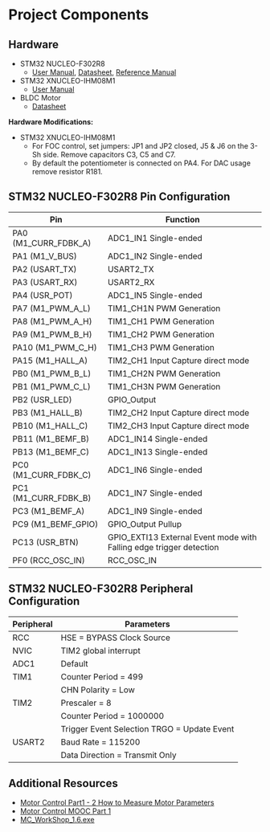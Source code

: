 # Project Components

## Hardware

- STM32 NUCLEO-F302R8
    - [User Manual](assets/um1724.pdf), [Datasheet](assets/stm32f302r8.pdf), [Reference Manual](assets/rm0365.pdf)
- STM32 XNUCLEO-IHM08M1
    - [User Manual](assets/um1996.pdf)
- BLDC Motor
    - [Datasheet](assets/A700000007588698.pdf)

**Hardware Modifications:**
- STM32 XNUCLEO-IHM08M1
    - For FOC control, set jumpers: JP1 and JP2 closed, J5 & J6 on the 3-Sh side. Remove capacitors C3, C5 and C7.
    - By default the potentiometer is connected on PA4. For DAC usage remove resistor R181.

## STM32 NUCLEO-F302R8 Pin Configuration

| Pin                  | Function                                                            |
| -------------------- | ------------------------------------------------------------------- |
| PA0 (M1_CURR_FDBK_A) | ADC1_IN1 Single-ended                                               |
| PA1 (M1_V_BUS)       | ADC1_IN2 Single-ended                                               |
| PA2 (USART_TX)       | USART2_TX                                                           |
| PA3 (USART_RX)       | USART2_RX                                                           |
| PA4 (USR_POT)        | ADC1_IN5 Single-ended                                               |
| PA7 (M1_PWM_A_L)     | TIM1_CH1N PWM Generation                                            |
| PA8 (M1_PWM_A_H)     | TIM1_CH1 PWM Generation                                             |
| PA9 (M1_PWM_B_H)     | TIM1_CH2 PWM Generation                                             |
| PA10 (M1_PWM_C_H)    | TIM1_CH3 PWM Generation                                             |
| PA15 (M1_HALL_A)     | TIM2_CH1 Input Capture direct mode                                  |
| PB0 (M1_PWM_B_L)     | TIM1_CH2N PWM Generation                                            |
| PB1 (M1_PWM_C_L)     | TIM1_CH3N PWM Generation                                            |
| PB2 (USR_LED)        | GPIO_Output                                                         |
| PB3 (M1_HALL_B)      | TIM2_CH2 Input Capture direct mode                                  |
| PB10 (M1_HALL_C)     | TIM2_CH3 Input Capture direct mode                                  |
| PB11 (M1_BEMF_B)     | ADC1_IN14 Single-ended                                              |
| PB13 (M1_BEMF_C)     | ADC1_IN13 Single-ended                                              |
| PC0 (M1_CURR_FDBK_C) | ADC1_IN6 Single-ended                                               |
| PC1 (M1_CURR_FDBK_B) | ADC1_IN7 Single-ended                                               |
| PC3 (M1_BEMF_A)      | ADC1_IN9 Single-ended                                               |
| PC9 (M1_BEMF_GPIO)   | GPIO_Output Pullup                                                  |
| PC13 (USR_BTN)       | GPIO_EXTI13 External Event mode with Falling edge trigger detection |
| PF0 (RCC_OSC_IN)     | RCC_OSC_IN                                                          |

## STM32 NUCLEO-F302R8 Peripheral Configuration

| Peripheral | Parameters                                  |
| ---------- | ------------------------------------------- |
| RCC        | HSE = BYPASS Clock Source                   |
| NVIC       | TIM2 global interrupt                       |
| ADC1       | Default                                     |
| TIM1       | Counter Period = 499                        |
|            | CHN Polarity = Low                          |
| TIM2       | Prescaler = 8                               |
|            | Counter Period = 1000000                    |
|            | Trigger Event Selection TRGO = Update Event |
| USART2     | Baud Rate = 115200                          |
|            | Data Direction = Transmit Only              |

## Additional Resources

- [Motor Control Part1 - 2 How to Measure Motor Parameters](https://www.youtube.com/watch?v=XnGHpT96Ri4)
- [Motor Control MOOC Part 1](https://www.st.com/content/st_com/en/support/learning/stm32-education/stm32-moocs/Motor_Control_Part_1_Theory_and_Motion_Profiles.html)
- [MC_WorkShop_1.6.exe](https://drive.google.com/open?id=1nYOO5LvTunM-96PAugcxo_3V53JvqJe_)
